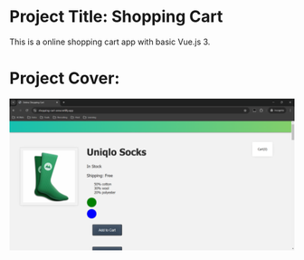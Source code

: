 # Project Title: Shopping Cart

This is a online shopping cart app with basic Vue.js 3.

# Project Cover:

![Project Cover](assets/images/online_shopping_cart.png)
